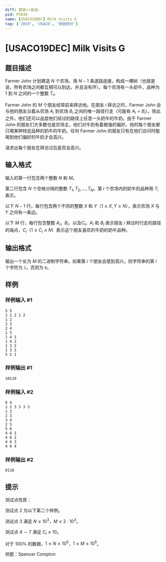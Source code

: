 ```yaml
---
diff: 提高+/省选-
pid: P5838
name: [USACO19DEC] Milk Visits G
tag: ['2019', 'USACO', '树链剖分']
---
```

# [USACO19DEC] Milk Visits G
## 题目描述

Farmer John 计划建造 $N$ 个农场，用 $N-1$ 条道路连接，构成一棵树（也就是说，所有农场之间都互相可以到达，并且没有环）。每个农场有一头奶牛，品种为 $1$ 到 $N$ 之间的一个整数 $T_i$。

Farmer John 的 $M$ 个朋友经常前来拜访他。在朋友 $i$ 拜访之时，Farmer John 会与他的朋友沿着从农场 $A_i$ 到农场 $B_i$ 之间的唯一路径行走（可能有 $A_i = B_i$）。除此之外，他们还可以品尝他们经过的路径上任意一头奶牛的牛奶。由于 Farmer John 的朋友们大多数也是农场主，他们对牛奶有着极强的偏好。他的每个朋友都只喝某种特定品种的奶牛的牛奶。任何 Farmer John 的朋友只有在他们访问时能喝到他们偏好的牛奶才会高兴。

请求出每个朋友在拜访过后是否会高兴。


## 输入格式

输入的第一行包含两个整数 $N$ 和 $M$。

第二行包含 $N$ 个空格分隔的整数 $T_1,T_2,\ldots, T_N$。第 $i$ 个农场内的奶牛的品种用 $T_i$ 表示。

以下 $N-1$ 行，每行包含两个不同的整数 $X$ 和 $Y$（$1 \leq X, Y \leq N$），表示农场 $X$ 与 $Y$ 之间有一条边。

以下 $M$ 行，每行包含整数 $A_i$，$B_i$，以及$C_i$。$A_i$ 和 $B_i$ 表示朋友 $i$ 拜访时行走的路径的端点，$C_i$（$1\le C_i\le N$）表示这个朋友喜欢的牛奶的奶牛品种。
## 输出格式

输出一个长为 $M$ 的二进制字符串。如果第 $i$ 个朋友会感到高兴，则字符串的第 $i$ 个字符为 `1`，否则为 `0`。
## 样例

### 样例输入 #1
```
5 5
1 1 2 1 2
1 2
2 3
2 4
1 5
1 4 1
1 4 2
1 3 2
1 3 1
5 5 1
```
### 样例输出 #1
```
10110
```
### 样例输入 #2
```
6 4
1 2 3 3 3 3
1 2
2 3
3 4
2 5
5 6
4 6 1
4 6 2
4 6 3
4 6 4
```
### 样例输出 #2
```
0110
```
## 提示

测试点性质：

测试点 $2$ 为以下第二个样例。

测试点 $3$ 满足 $N\le 10^3$，$M\le 2\cdot 10^3$。

测试点 $4\sim 7$ 满足 $C_i\le 10$。

对于 $100\%$ 的数据，$1 \leq N \leq 10^5$，$1 \leq M \leq 10^5$。

供题：Spencer Compton

